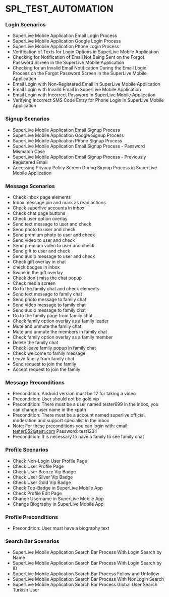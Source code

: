 # SPL_TEST_AUTOMATION #


### Login Scenarios ###

* SuperLive Mobile Application Email Login Process
* SuperLive Mobile Application Google Login Process
* SuperLive Mobile Application Phone Login Process
* Verification of Texts for Login Options in SuperLive Mobile Application
* Checking for Notification of Email Not Being Sent on the Forgot Password Screen in the SuperLive Mobile Application
* Checking for an Invalid Email Notification During the Email Login Process on the Forgot Password Screen in the SuperLive Mobile Application
* Email Login with Non-Registered Email in SuperLive Mobile Application
* Email Login with Invalid Email in SuperLive Mobile Application
* Email Login with Incorrect Password in SuperLive Mobile Application
* Verifying Incorrect SMS Code Entry for Phone Login in SuperLive Mobile Application

### Signup Scenarios ###

* SuperLive Mobile Application Email Signup Process
* SuperLive Mobile Application Google Signup Process
* SuperLive Mobile Application Phone Signup Process
* SuperLive Mobile Application Email Signup Process - Password Mismatch Case
* SuperLive Mobile Application Email Signup Process - Previously Registered Email
* Accessing Privacy Policy Screen During Signup Process in SuperLive Mobile Application

### Message Scenarios ###

* Check inbox page elements
* Inbox message pin and mark as read actions
* Check superlive accounts in inbox
* Check chat page buttons
* Check user option overlay
* Send text message to user and check
* Send photo to user and check
* Send premium photo to user and check
* Send video to user and check
* Send premium video to user and check
* Send gift to user and check
* Send audio message to user and check
* Check gift overlay in chat
* check badges in inbox
* Swipe in the gift overlay
* Check don't miss the chat popup
* Check media screen
* Go to the family chat and check elements
* Send text message to family chat
* Send photo message to family chat
* Send video message to family chat
* Send audio message to family chat
* Go to the family page from family chat
* Check family option overlay as a family leader
* Mute and unmute the family chat
* Mute and unmute the members in family chat
* Check family option overlay as a family member
* Delete the family chat
* Check leave family popup in family chat
* Check welcome to family message
* Leave family from family chat
* Send request to join the family
* Accept request to join the family

### Message Preconditions ###

* Precondition: Android version must be 12 for taking a video
* Precondition: User should not be gold vip
* Precondition: There must be a user named tester699 in the inbox, you can change user name in the xpath
* Precondition: There must be a account named superlive official, moderation and support specialist in the inbox
* Note: For these preconditions you can login with: email: tester052@test.com Password: test1234
* Precondition: It is necessary to have a family to see family chat

### Profile Scenarios ###

* Check Non-Login User Profile Page
* Check User Profile Page
* Check User Bronze Vip Badge
* Check User Silver Vip Badge
* Check User Gold Vip Badge
* Check Top-Badge in SuperLive Mobile App
* Check Profile Edit Page
* Change Username in SuperLive Mobile App
* Change Biography in SuperLive Mobile App


### Profile Preconditions ###

* Precondition: User must have a biography text


### Search Bar Scenarios ###

* SuperLive Mobile Application Search Bar Process With Login Search by Name
* SuperLive Mobile Application Search Bar Process With Login Search by ID
* SuperLive Mobile Application Search Bar Process Follow and Unfollow
* SuperLive Mobile Application Search Bar Process With NonLogin Search
* SuperLive Mobile Application Search Bar Process Global User Search Turkish User
